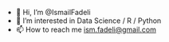 - 👋 Hi, I’m @IsmailFadeli
- 👀 I’m interested in Data Science / R / Python
- 📫 How to reach me ism.fadeli@gmail.com

<!---
IsmailFadeli/IsmailFadeli is a ✨ special ✨ repository because its `README.md` (this file) appears on your GitHub profile.
You can click the Preview link to take a look at your changes.
--->
